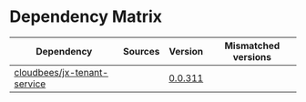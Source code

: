 # Dependency Matrix

Dependency | Sources | Version | Mismatched versions
---------- | ------- | ------- | -------------------
[cloudbees/jx-tenant-service](https://github.com/cloudbees/jx-tenant-service) |  | [0.0.311](https://github.com/cloudbees/jx-tenant-service/releases/tag/v0.0.311) | 
